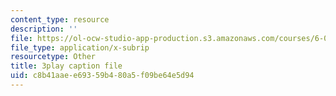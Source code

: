 ```yaml
---
content_type: resource
description: ''
file: https://ol-ocw-studio-app-production.s3.amazonaws.com/courses/6-034-artificial-intelligence-fall-2010/c8b41aaee69359b480a5f09be64e5d94_iusTmgQyZ44.vtt
file_type: application/x-subrip
resourcetype: Other
title: 3play caption file
uid: c8b41aae-e693-59b4-80a5-f09be64e5d94
---
```


